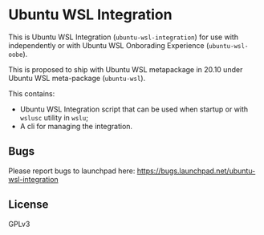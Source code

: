 # Ubuntu WSL Integration

This is Ubuntu WSL Integration (`ubuntu-wsl-integration`) for use with independently or with Ubuntu WSL Onborading Experience (`ubuntu-wsl-oobe`).

This is proposed to ship with Ubuntu WSL metapackage in 20.10 under Ubuntu WSL meta-package (`ubuntu-wsl`).

This contains:
- Ubuntu WSL Integration script that can be used when startup or with `wslusc` utility in `wslu`;
- A cli for managing the integration.

## Bugs

Please report bugs to launchpad here: <https://bugs.launchpad.net/ubuntu-wsl-integration>

## License

GPLv3

